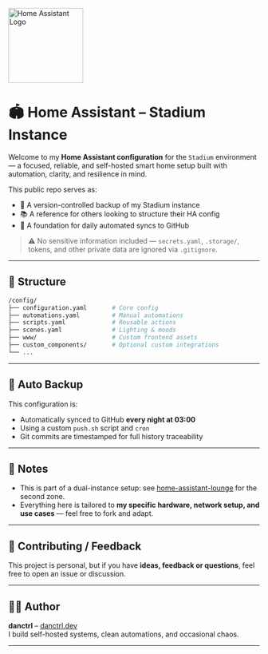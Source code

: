 <p align="left">
  <img src="https://upload.wikimedia.org/wikipedia/commons/a/ab/New_Home_Assistant_logo.svg" width="150" alt="Home Assistant Logo">
</p>

<h1 align="left">🏟️ Home Assistant – Stadium Instance</h1>

Welcome to my **Home Assistant configuration** for the `Stadium` environment — a focused, reliable, and self-hosted smart home setup built with automation, clarity, and resilience in mind.

This public repo serves as:
- 🧠 A version-controlled backup of my Stadium instance
- 📚 A reference for others looking to structure their HA config
- 🔄 A foundation for daily automated syncs to GitHub

> ⚠️ No sensitive information included — `secrets.yaml`, `.storage/`, tokens, and other private data are ignored via `.gitignore`.

---

## 📁 Structure

```bash
/config/
├── configuration.yaml       # Core config
├── automations.yaml         # Manual automations
├── scripts.yaml             # Reusable actions
├── scenes.yaml              # Lighting & moods
├── www/                     # Custom frontend assets
├── custom_components/       # Optional custom integrations
└── ...
```

---

## 🔄 Auto Backup

This configuration is:
- Automatically synced to GitHub **every night at 03:00**
- Using a custom `push.sh` script and `cron`
- Git commits are timestamped for full history traceability

---

## 🚧 Notes

- This is part of a dual-instance setup: see [home-assistant-lounge](https://github.com/danctrl/home-assistant-lounge) for the second zone.
- Everything here is tailored to **my specific hardware, network setup, and use cases** — feel free to fork and adapt.

---

## 🤝 Contributing / Feedback

This project is personal, but if you have **ideas, feedback or questions**, feel free to open an issue or discussion.

---

## 🧙‍♂️ Author

**danctrl** – [danctrl.dev](https://danctrl.dev)  
I build self-hosted systems, clean automations, and occasional chaos.

---
